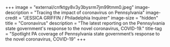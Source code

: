 +++
image = "external/cnfktgy8v3y3bysrm7jm99tmm0.jpeg"
image-description = "Tracing the impact of coronavirus on Pennsylvania"
image-credit = "JESSICA GRIFFIN / Philadelphia Inquirer"
image-size = "hidden"
title = "Coronavirus"
description = "The latest reporting on the Pennsylvania state government's response to the novel coronavirus, COVID-19."
title-tag = "Spotlight PA coverage of Pennsylvania state government’s response to the novel coronavirus, COVID-19"
+++
